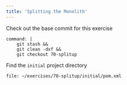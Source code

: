 ```yaml
---
title: 'Splitting the Monolith'
---
```


Check out the base commit for this exercise
```terminal:execute
command: |
    git stash && 
    git clean -dxf && 
    git checkout 70-splitup
```

Find the `initial` project directory
```editor:open-file
file: ~/exercises/70-splitup/initial/pom.xml
```